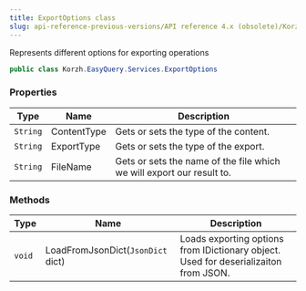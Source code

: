 ```yaml
---
title: ExportOptions class
slug: api-reference-previous-versions/API reference 4.x (obsolete)/Korzh.EasyQuery.Services namespace/exportoptions-class
---
```



Represents different options for exporting operations
```csharp
public class Korzh.EasyQuery.Services.ExportOptions

```

### Properties

| Type | Name | Description | 
| --- | --- | --- | 
| `String` | ContentType | Gets or sets the type of the content. | 
| `String` | ExportType | Gets or sets the type of the export. | 
| `String` | FileName | Gets or sets the name of the file which we will export our result to. | 


### Methods

| Type | Name | Description | 
| --- | --- | --- | 
| `void` | LoadFromJsonDict(`JsonDict` dict) | Loads exporting options from IDictionary object. Used for deserializaiton from JSON. |
